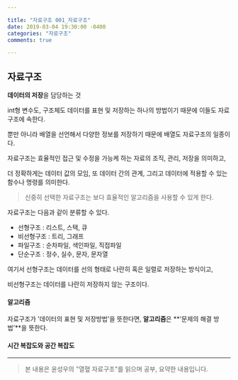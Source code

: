 ```yaml
---

title: "자료구조 001_자료구조"
date: 2019-03-04 19:30:00 -0400
categories: "자료구조"
comments: true

---
```




## 자료구조

**데이터의 저장**을 담당하는 것

int형 변수도, 구조체도 데이터를 표현 및 저장하는 하나의 방법이기 때문에 이들도 자료구조에 속한다.

뿐만 아니라 배열을 선언해서 다양한 정보를 저장하기 때문에 배열도 자료구조의 일종이다.

자료구조는 효율적인 접근 및 수정을 가능케 하는 자료의 조직, 관리, 저장을 의미하고,

더 정확하게는 데이터 값의 모임, 또 데이터 간의 관계, 그리고 데이터에 적용할 수 있는 함수나 명령를 의미한다.

> 신중히 선택한 자료구조는 보다 효율적인 알고리즘을 사용할 수 있게 한다.



자료구조는 다음과 같이 분류할 수 있다.

- 선형구조 : 리스트, 스택, 큐
- 비선형구조 : 트리, 그래프
- 파일구조 : 순차파일, 색인파일, 직접파일
- 단순구조 : 정수, 실수, 문자, 문자열

여기서 선형구조는 데이터를 선의 형태로 나란히 혹은 일렬로 저장하는 방식이고,

비선형구조는 데이터를 나란히 저장하지 않는 구조이다.



#### 알고리즘

자료구조가 '데이터의 표현 및 저장방법'을 뜻한다면, **알고리즘**은 **'문제의 해결 방법'**을 뜻한다.



#### 시간 복잡도와 공간 복잡도

------
> 본 내용은 윤성우의 "열혈 자료구조"를 읽으며 공부, 요약한 내용입니다.